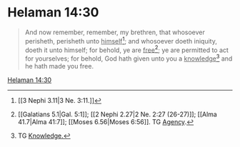 # Helaman 14:30

> And now remember, remember, my brethren, that whosoever perisheth, perisheth unto <u>himself</u>[^a]; and whosoever doeth iniquity, doeth it unto himself; for behold, ye are <u>free</u>[^b]; ye are permitted to act for yourselves; for behold, God hath given unto you a <u>knowledge</u>[^c] and he hath made you free.

[Helaman 14:30](https://www.churchofjesuschrist.org/study/scriptures/bofm/hel/14?lang=eng&id=p30#p30)


[^a]: [[3 Nephi 3.11|3 Ne. 3:11.]]
[^b]: [[Galatians 5.1|Gal. 5:1]]; [[2 Nephi 2.27|2 Ne. 2:27 (26-27)]]; [[Alma 41.7|Alma 41:7]]; [[Moses 6.56|Moses 6:56]]. TG [Agency](https://www.churchofjesuschrist.org/study/scriptures/tg/agency?lang=eng).
[^c]: TG [Knowledge.](https://www.churchofjesuschrist.org/study/scriptures/tg/knowledge?lang=eng)
